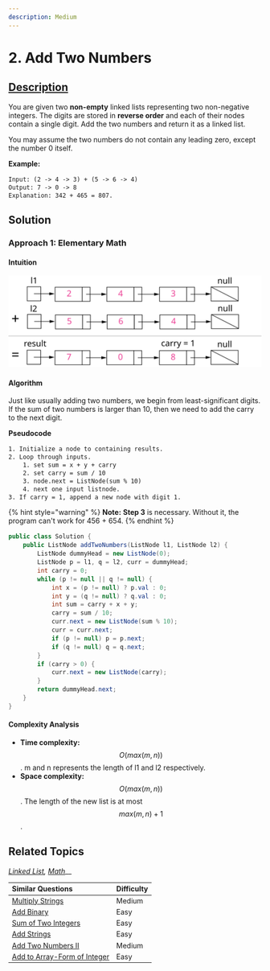 ```yaml
---
description: Medium
---
```


# 2. Add Two Numbers

## [Description](https://leetcode.com/problems/add-two-numbers/)

You are given two **non-empty** linked lists representing two non-negative integers. The digits are stored in **reverse order** and each of their nodes contain a single digit. Add the two numbers and return it as a linked list.

You may assume the two numbers do not contain any leading zero, except the number 0 itself.

**Example:**

```text
Input: (2 -> 4 -> 3) + (5 -> 6 -> 4)
Output: 7 -> 0 -> 8
Explanation: 342 + 465 = 807.
```

## Solution

### Approach 1: Elementary Math

#### Intuition

![Figure 1. Visualization of the addition of two numbers: 342 + 465 = 807.](../../.gitbook/assets/2_add_two_numbers.svg)

#### Algorithm

Just like usually adding two numbers, we begin from least-significant digits. If the sum of two numbers is larger than 10, then we need to add the carry to the next digit.

**Pseudocode**

```text
1. Initialize a node to containing results.
2. Loop through inputs.
    1. set sum = x + y + carry
    2. set carry = sum / 10
    3. node.next = ListNode(sum % 10)
    4. next one input listnode.
3. If carry = 1, append a new node with digit 1.
```

{% hint style="warning" %}
**Note:** **Step 3** is necessary. Without it, the program can't work for 456 + 654.
{% endhint %}

```java
public class Solution {
    public ListNode addTwoNumbers(ListNode l1, ListNode l2) {
        ListNode dummyHead = new ListNode(0);
        ListNode p = l1, q = l2, curr = dummyHead;
        int carry = 0;
        while (p != null || q != null) {
            int x = (p != null) ? p.val : 0;
            int y = (q != null) ? q.val : 0;
            int sum = carry + x + y;
            carry = sum / 10;
            curr.next = new ListNode(sum % 10);
            curr = curr.next;
            if (p != null) p = p.next;
            if (q != null) q = q.next;
        }
        if (carry > 0) {
            curr.next = new ListNode(carry);
        }
        return dummyHead.next;
    }
}
```

#### Complexity Analysis

* **Time complexity:** $$O(max(m,n))$$. m and n represents the length of l1 and l2 respectively.
* **Space complexity:** $$O(max(m,n))$$. The length of the new list is at most $$max(m,n)+1$$.

## Related Topics

[_Linked List_](https://leetcode.com/tag/linked-list/)_,_ [_Math_](https://leetcode.com/tag/math/)\_\_

| Similar Questions | Difficulty |
| :--- | :--- |
| [Multiply Strings](multiply-strings.md) | Medium |
| [Add Binary](add-binary.md) | Easy |
| [Sum of Two Integers](sum-of-two-integers.md) | Easy |
| [Add Strings](add-strings.md) | Easy |
| [Add Two Numbers II](add-two-numbers-ii.md) | Medium |
| [Add to Array-Form of Integer](add-to-array-form-of-integer.md) | Easy |

